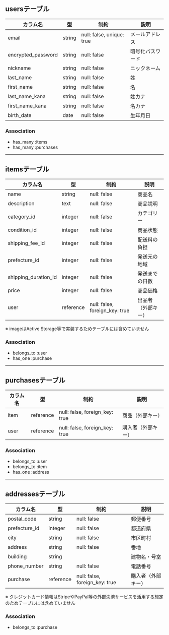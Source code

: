 ## usersテーブル

| カラム名              | 型        | 制約                      | 説明               |
|----------------------|-----------|---------------------------|--------------------|
| email                | string    | null: false, unique: true | メールアドレス     |
| encrypted_password   | string    | null: false               | 暗号化パスワード   |
| nickname             | string    | null: false               | ニックネーム       |
| last_name            | string    | null: false               | 姓                 |
| first_name           | string    | null: false               | 名                 |
| last_name_kana       | string    | null: false               | 姓カナ             |
| first_name_kana      | string    | null: false               | 名カナ             |
| birth_date           | date      | null: false               | 生年月日           |

### Association

- has_many :items
- has_many :purchases

---

## itemsテーブル

| カラム名               | 型         | 制約                           | 説明               |
|-----------------------|------------|--------------------------------|--------------------|
| name                  | string     | null: false                    | 商品名             |
| description           | text       | null: false                    | 商品説明           |
| category_id           | integer    | null: false                    | カテゴリー         |
| condition_id          | integer    | null: false                    | 商品状態           |
| shipping_fee_id       | integer    | null: false                    | 配送料の負担       |
| prefecture_id         | integer    | null: false                    | 発送元の地域       |
| shipping_duration_id  | integer    | null: false                    | 発送までの日数     |
| price                 | integer    | null: false                    | 商品価格           |
| user                  | reference  | null: false, foreign_key: true | 出品者（外部キー） |

※ imageはActive Storage等で実装するためテーブルには含めていません

### Association

- belongs_to :user
- has_one :purchase

---

## purchasesテーブル

| カラム名      | 型        | 制約                           | 説明               |
|--------------|-----------|--------------------------------|--------------------|
| item         | reference | null: false, foreign_key: true | 商品（外部キー）    |
| user         | reference | null: false, foreign_key: true | 購入者（外部キー）  |

### Association

- belongs_to :user
- belongs_to :item
- has_one :address

---

## addressesテーブル

| カラム名         | 型        | 制約                           | 説明               |
|-----------------|-----------|--------------------------------|--------------------|
| postal_code     | string    | null: false                    | 郵便番号           |
| prefecture_id   | integer   | null: false                    | 都道府県           |
| city            | string    | null: false                    | 市区町村           |
| address         | string    | null: false                    | 番地               |
| building        | string    |                                | 建物名・号室       |
| phone_number    | string    | null: false                    | 電話番号           |
| purchase        | reference | null: false, foreign_key: true | 購入者（外部キー） |

※ クレジットカード情報はStripeやPayPal等の外部決済サービスを活用する想定のためテーブルには含めていません

### Association

- belongs_to :purchase